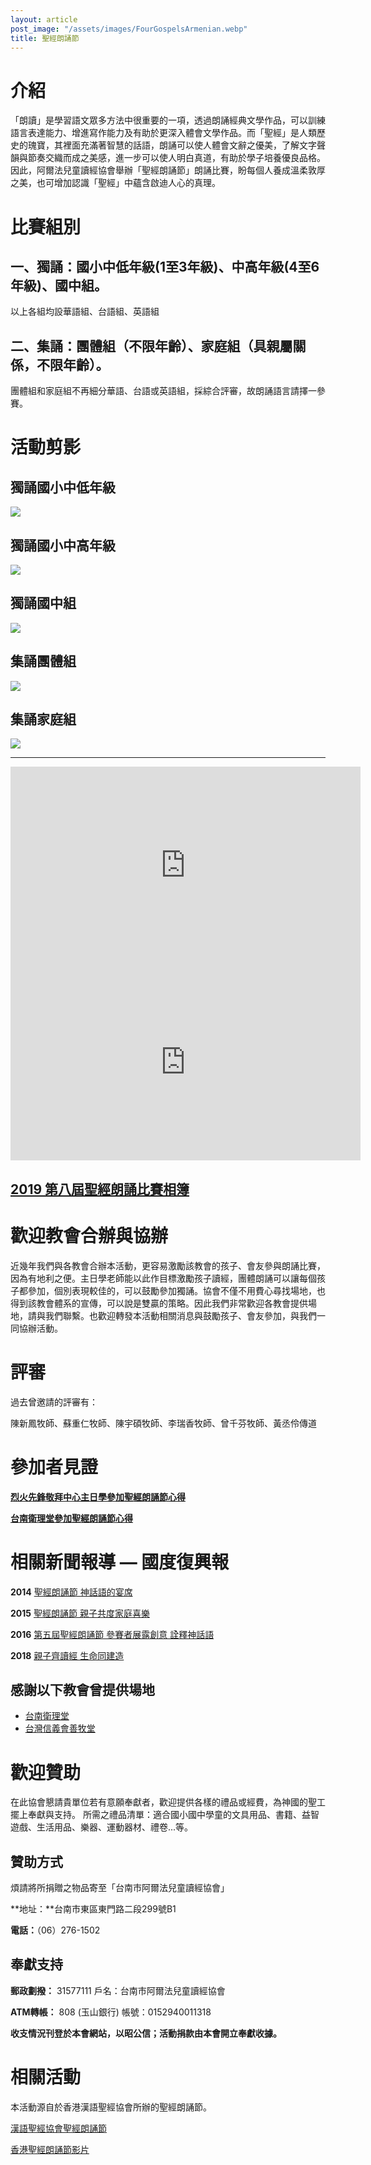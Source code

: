 ```yaml
---
layout: article
post_image: "/assets/images/FourGospelsArmenian.webp"
title: 聖經朗誦節
---
```


# 介紹

「朗讀」是學習語文眾多方法中很重要的一項，透過朗誦經典文學作品，可以訓練語言表達能力、增進寫作能力及有助於更深入體會文學作品。而「聖經」是人類歷史的瑰寶，其裡面充滿著智慧的話語，朗誦可以使人體會文辭之優美，了解文字聲韻與節奏交織而成之美感，進一步可以使人明白真道，有助於學子培養優良品格。因此，阿爾法兒童讀經協會舉辦「聖經朗誦節」朗誦比賽，盼每個人養成溫柔敦厚之美，也可增加認識「聖經」中蘊含啟迪人心的真理。


# 比賽組別

## 一、獨誦：國小中低年級(1至3年級)、中高年級(4至6年級)、國中組。

以上各組均設華語組、台語組、英語組
            
## 二、集誦：團體組（不限年齡）、家庭組（具親屬關係，不限年齡）。

團體組和家庭組不再細分華語、台語或英語組，採綜合評審，故朗誦語言請擇一參賽。

# 活動剪影
## 獨誦國小中低年級

![]({{site.baseurl}}/assets/images/中低組.JPG)

## 獨誦國小中高年級

![]({{site.baseurl}}/assets/images/中高組.JPG)

## 獨誦國中組

![]({{site.baseurl}}/assets/images/國中組.JPG)

## 集誦團體組

![]({{site.baseurl}}/assets/images/團體組.JPG)

## 集誦家庭組 

![]({{site.baseurl}}/assets/images/家庭組.JPG)

---
<iframe width="560" height="315" src="https://www.youtube.com/embed/gA9VHqvRUTM" frameborder="0" allow="accelerometer; autoplay; encrypted-media; gyroscope; picture-in-picture" allowfullscreen></iframe>

<iframe width="560" height="315" src="https://www.youtube.com/embed/R6AYPL-vV4Q" frameborder="0" allow="accelerometer; autoplay; encrypted-media; gyroscope; picture-in-picture" allowfullscreen></iframe>


## [2019 第八屆聖經朗誦比賽相簿](https://www.facebook.com/pg/alphachildrenscripturerecitingassociation/photos/?tab=album&album_id=1373808222794254)

# 歡迎教會合辦與協辦
近幾年我們與各教會合辦本活動，更容易激勵該教會的孩子、會友參與朗誦比賽，因為有地利之便。主日學老師能以此作目標激勵孩子讀經，團體朗誦可以讓每個孩子都參加，個別表現較佳的，可以鼓勵參加獨誦。協會不僅不用費心尋找場地，也得到該教會體系的宣傳，可以說是雙贏的策略。因此我們非常歡迎各教會提供場地，請與我們聯繫。也歡迎轉發本活動相關消息與鼓勵孩子、會友參加，與我們一同協辦活動。


# 評審
過去曾邀請的評審有：

陳新鳳牧師、蘇重仁牧師、陳宇碩牧師、李瑞香牧師、曾千芬牧師、黃丞伶傳道

# 參加者見證

**[烈火先鋒敬拜中心主日學參加聖經朗誦節心得](/testimony/烈火先鋒敬拜中心主日學參加聖經朗誦節心得)**

**[台南衛理堂參加聖經朗誦節心得](/testimony/台南衛理堂參加聖經朗誦節心得)**



# 相關新聞報導 — 國度復興報

**2014** [聖經朗誦節 神話語的宴席](https://krtnews.tw/chinese-church/local/article/9565.html)

**2015** [聖經朗誦節 親子共度家庭喜樂](https://krtnews.tw/chinese-church/local/article/12457.html)

**2016** [第五屆聖經朗誦節 參賽者展露創意 詮釋神話語](https://krtnews.tw/chinese-church/local/article/14877.html)

**2018** [親子齊讀經 生命同建造](https://krtnews.tw/chinese-church/local/article/19025.html)



## 感謝以下教會曾提供場地
* [台南衛理堂](http://tainanwesley.methodist.org.tw/)
* [台灣信義會善牧堂](http://www.tlgsc.org.tw/)


# 歡迎贊助

在此協會懇請貴單位若有意願奉獻者，歡迎提供各樣的禮品或經費，為神國的聖工擺上奉獻與支持。
所需之禮品清單：適合國小國中學童的文具用品、書籍、益智遊戲、生活用品、樂器、運動器材、禮卷...等。

## 贊助方式

煩請將所捐贈之物品寄至「台南市阿爾法兒童讀經協會」

**地址：**台南市東區東門路二段299號B1   

**電話：**（06）276-1502

## 奉獻支持

**郵政劃撥：** 31577111 戶名：台南市阿爾法兒童讀經協會

**ATM轉帳：** 808 (玉山銀行) 帳號：0152940011318
 	
**收支情況刊登於本會網站，以昭公信；活動捐款由本會開立奉獻收據。**

# 相關活動
本活動源自於香港漢語聖經協會所辦的聖經朗誦節。

[漢語聖經協會聖經朗誦節](https://www.chinesebible.org.hk/hk/ministry/br.php)

[香港聖經朗誦節影片](https://www.youtube.com/user/CBIsupport/search?query=%E8%81%96%E7%B6%93%E6%9C%97%E8%AA%A6%E7%AF%80)
